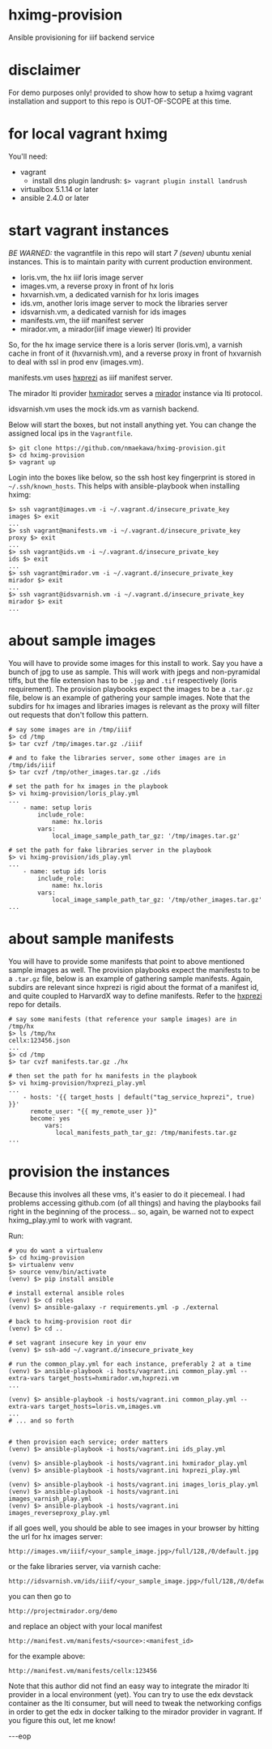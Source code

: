 
# hximg-provision
Ansible provisioning for iiif backend service

# disclaimer
For demo purposes only! provided to show how to setup a hximg vagrant
installation and support to this repo is OUT-OF-SCOPE at this time.


# for local vagrant hximg

You'll need:

- vagrant
    - install dns plugin landrush: `$> vagrant plugin install landrush`
- virtualbox 5.1.14 or later
- ansible 2.4.0 or later

# start vagrant instances

*BE WARNED:* the vagrantfile in this repo will start _7 (seven)_ ubuntu xenial instances.
This is to maintain parity with current production environment.

- loris.vm, the hx iiif loris image server
- images.vm, a reverse proxy in front of hx loris
- hxvarnish.vm, a dedicated varnish for hx loris images
- ids.vm, another loris image server to mock the libraries server
- idsvarnish.vm, a dedicated varnish for ids images
- manifests.vm, the iiif manifest server
- mirador.vm, a mirador(iiif image viewer) lti provider

So, for the hx image service there is a loris server (loris.vm), a varnish
cache in front of it (hxvarnish.vm), and a reverse proxy in front of hxvarnish
to deal with ssl in prod env (images.vm).

manifests.vm uses [hxprezi](https://github.com/nmaekawa/hxprezi) as iiif manifest server.

The mirador lti provider [hxmirador](https://github.com/nmaekawa/hxmirador) serves a
[mirador](http://projectmirador.org/docs/) instance via lti protocol.

idsvarnish.vm uses the mock ids.vm as varnish backend.


Below will start the boxes, but not install anything yet. You
can change the assigned local ips in the `Vagrantfile`.

    $> git clone https://github.com/nmaekawa/hximg-provision.git
    $> cd hximg-provision
    $> vagrant up


Login into the boxes like below, so the ssh host key
fingerprint is stored in `~/.ssh/known_hosts`. This helps with ansible-playbook
when installing hximg:

    $> ssh vagrant@images.vm -i ~/.vagrant.d/insecure_private_key
    images $> exit
    ...
    $> ssh vagrant@manifests.vm -i ~/.vagrant.d/insecure_private_key
    proxy $> exit
    ...
    $> ssh vagrant@ids.vm -i ~/.vagrant.d/insecure_private_key
    ids $> exit
    ...
    $> ssh vagrant@mirador.vm -i ~/.vagrant.d/insecure_private_key
    mirador $> exit
    ...
    $> ssh vagrant@idsvarnish.vm -i ~/.vagrant.d/insecure_private_key
    mirador $> exit
    ...

# about sample images

You will have to provide some images for this install to work. Say you have a
bunch of jpg to use as sample. This will work with jpegs and non-pyramidal tiffs,
but the file extension has to be `.jgp` and `.tif` respectively (loris
requirement). The provision playbooks expect the images to be a `.tar.gz`
file, below is an example of gathering your sample images. Note that the
subdirs for hx images and libraries images is relevant as the proxy will filter
out requests that don't follow this pattern.


    # say some images are in /tmp/iiif
    $> cd /tmp
    $> tar cvzf /tmp/images.tar.gz ./iiif
    
    # and to fake the libraries server, some other images are in /tmp/ids/iiif
    $> tar cvzf /tmp/other_images.tar.gz ./ids

    # set the path for hx images in the playbook
    $> vi hximg-provision/loris_play.yml
    ...
        - name: setup loris
            include_role:
                name: hx.loris
            vars:
                local_image_sample_path_tar_gz: '/tmp/images.tar.gz'
    
    # set the path for fake libraries server in the playbook
    $> vi hximg-provision/ids_play.yml
    ...
        - name: setup ids loris
            include_role:
                name: hx.loris
            vars:
                local_image_sample_path_tar_gz: '/tmp/other_images.tar.gz'
    ...


# about sample manifests

You will have to provide some manifests that point to above mentioned sample
images as well. The provision playbooks expect the manifests to be a `.tar.gz`
file, below is an example of gathering sample manifests. Again, subdirs are
relevant since hxprezi is rigid about the format of a manifest id, and quite
coupled to HarvardX way to define manifests. Refer to the
[hxprezi](https://github.com/nmaekawa/hxprezi) repo for details.

    # say some manifests (that reference your sample images) are in /tmp/hx
    $> ls /tmp/hx
    cellx:123456.json
    ...
    $> cd /tmp
    $> tar cvzf manifests.tar.gz ./hx

    # then set the path for hx manifests in the playbook
    $> vi hximg-provision/hxprezi_play.yml
    ...
        - hosts: '{{ target_hosts | default("tag_service_hxprezi", true) }}'
          remote_user: "{{ my_remote_user }}"
          become: yes
              vars:
                 local_manifests_path_tar_gz: /tmp/manifests.tar.gz
    ...


# provision the instances

Because this involves all these vms, it's easier to do it piecemeal. I had
problems accessing github.com (of all things) and having the playbooks fail
right in the beginning of the process... so, again, be warned not to expect
hximg_play.yml to work with vagrant.

Run:

    # you do want a virtualenv
    $> cd hximg-provision
    $> virtualenv venv
    $> source venv/bin/activate
    (venv) $> pip install ansible
    
    # install external ansible roles
    (venv) $> cd roles
    (venv) $> ansible-galaxy -r requirements.yml -p ./external
    
    # back to hximg-provision root dir
    (venv) $> cd ..
    
    # set vagrant insecure key in your env
    (venv) $> ssh-add ~/.vagrant.d/insecure_private_key
    
    # run the common_play.yml for each instance, preferably 2 at a time
    (venv) $> ansible-playbook -i hosts/vagrant.ini common_play.yml --extra-vars target_hosts=hxmirador.vm,hxprezi.vm
    ...
    
    (venv) $> ansible-playbook -i hosts/vagrant.ini common_play.yml --extra-vars target_hosts=loris.vm,images.vm
    ...
    # ... and so forth
    
    
    # then provision each service; order matters
    (venv) $> ansible-playbook -i hosts/vagrant.ini ids_play.yml
    
    (venv) $> ansible-playbook -i hosts/vagrant.ini hxmirador_play.yml
    (venv) $> ansible-playbook -i hosts/vagrant.ini hxprezi_play.yml
    
    (venv) $> ansible-playbook -i hosts/vagrant.ini images_loris_play.yml
    (venv) $> ansible-playbook -i hosts/vagrant.ini images_varnish_play.yml
    (venv) $> ansible-playbook -i hosts/vagrant.ini images_reverseproxy_play.yml
    
if all goes well, you should be able to see images in your browser by hitting
the url for hx images server:

    http://images.vm/iiif/<your_sample_image.jpg>/full/128,/0/default.jpg


or the fake libraries server, via varnish cache:

    http://idsvarnish.vm/ids/iiif/<your_sample_image.jpg>/full/128,/0/default.jpg


you can then go to

    http://projectmirador.org/demo


and replace an object with your local manifest

    http://manifest.vm/manifests/<source>:<manifest_id>


for the example above:

    http://manifest.vm/manifests/cellx:123456


Note that this author did not find an easy way to integrate the mirador lti
provider in a local environment (yet). You can try to use the edx devstack
container as the lti consumer, but will need to tweak the networking configs in
order to get the edx in docker talking to the mirador provider in vagrant. If
you figure this out, let me know!



---eop




